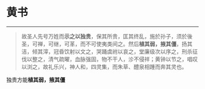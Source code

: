 # 黄书
****
> 故圣人先号万姓而**示之以独贵**，保其所贵，匡其终乱，施於孙子，须於後圣，可禅，可继，可革，而不可使夷类间之。然后**植其弱，掖其僵**，扬其洁，倾其滓，冠昏饮射以文之，哭踊虞祔以哀之，堂廉级次以序之，刑杀征伐以整之，清气疏曜，血脉强固，物不干人，沴不侵祥；黄钟以节之，唱叹以浏之，故礼乐兴，神人和，四灵集，而朱草、醴泉相踵而奔其灵也。

独贵方能**植其弱，掖其僵**

